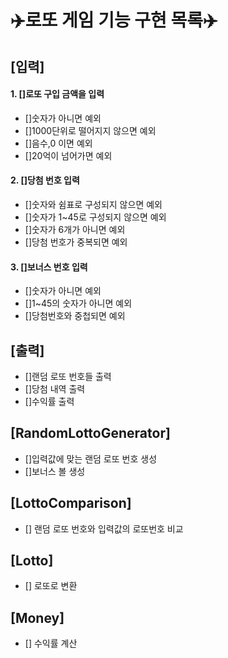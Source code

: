 # ✈️로또 게임 기능 구현 목록✈️

## [입력]
#### 1. []로또 구입 금액을 입력
- []숫자가 아니면 예외
- []1000단위로 떨어지지 않으면 예외
- []음수,0 이면 예외
- []20억이 넘어가면 예외
#### 2. []당첨 번호 입력
- []숫자와 쉼표로 구성되지 않으면 예외
- []숫자가 1~45로 구성되지 않으면 예외
- []숫자가 6개가 아니면 예외
- []당첨 번호가 중복되면 예외
#### 3. []보너스 번호 입력
- []숫자가 아니면 예외
- []1~45의 숫자가 아니면 예외
- []당첨번호와 중첩되면 예외

## [출력]
- []랜덤 로또 번호들 출력
- []당첨 내역 출력
- []수익률 출력

## [RandomLottoGenerator]
-  []입력값에 맞는 랜덤 로또 번호 생성
-  []보너스 볼 생성

## [LottoComparison]
- [] 랜덤 로또 번호와 입력값의 로또번호 비교

## [Lotto]
- [] 로또로 변환

## [Money]
- [] 수익률 계산
